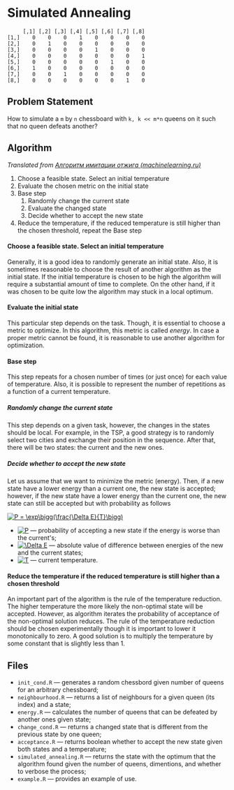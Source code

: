 # Simulated Annealing

	     [,1] [,2] [,3] [,4] [,5] [,6] [,7] [,8]
	[1,]    0    0    0    1    0    0    0    0
	[2,]    0    1    0    0    0    0    0    0
	[3,]    0    0    0    0    1    0    0    0
	[4,]    0    0    0    0    0    0    0    1
	[5,]    0    0    0    0    0    1    0    0
	[6,]    1    0    0    0    0    0    0    0
	[7,]    0    0    1    0    0    0    0    0
	[8,]    0    0    0    0    0    0    1    0

## Problem Statement
How to simulate a `m` by `n` chessboard with `k, k << m*n` queens on it such that no queen defeats another?

## Algorithm

_Translated from [Алгоритм имитации отжига (machinelearning.ru)](http://www.machinelearning.ru/wiki/index.php?title=%D0%90%D0%BB%D0%B3%D0%BE%D1%80%D0%B8%D1%82%D0%BC_%D0%B8%D0%BC%D0%B8%D1%82%D0%B0%D1%86%D0%B8%D0%B8_%D0%BE%D1%82%D0%B6%D0%B8%D0%B3%D0%B0)_

1. Choose a feasible state. Select an initial temperature
2. Evaluate the chosen metric on the initial state
3. Base step
	1. Randomly change the current state
	2. Evaluate the changed state
	3. Decide whether to accept the new state
4. Reduce the temperature, if the reduced temperature is still higher than the chosen threshold, repeat the Base step 

#### Choose a feasible state. Select an initial temperature
Generally, it is a good idea to randomly generate an initial state. Also, it is sometimes reasonable to choose the result of another algorithm as the initial state. If the initial temperature is chosen to be high the algorithm will require a substantial amount of time to complete. On the other hand, if it was chosen to be quite low the algorithm may stuck in a local optimum.

#### Evaluate the initial state
This particular step depends on the task. Though, it is essential to choose a metric to optimize. In this algorithm, this metric is called _energy_. In case a proper metric cannot be found, it is reasonable to use another algorithm for optimization.

#### Base step
This step repeats for a chosen number of times (or just once) for each value of temperature. Also, it is possible to represent the number of repetitions as a function of a current temperature.

##### Randomly change the current state
This step depends on a given task, however, the changes in the states should be local. For example, in the TSP, a good strategy is to randomly select two cities and exchange their position in the sequence. After that, there will be two states: the current and the new ones.

##### Decide whether to accept the new state
Let us assume that we want to minimize the metric (energy). Then, if a new state have a lower energy than a current one, the new state is accepted; however, if the new state have a lower energy than the current one, the new state can still be accepted but with probability as follows

<a href="https://www.codecogs.com/eqnedit.php?latex=P&space;=&space;\exp\bigg(\frac{\Delta&space;E}{T}\bigg)" target="_blank"><img src="https://latex.codecogs.com/gif.latex?P&space;=&space;\exp\bigg(\frac{\Delta&space;E}{T}\bigg)" title="P = \exp\bigg(\frac{\Delta E}{T}\bigg)" /></a> 

- <a href="https://www.codecogs.com/eqnedit.php?latex=P" target="_blank"><img src="https://latex.codecogs.com/gif.latex?P" title="P" /></a> — probability of accepting a new state if the energy is worse than the current's;
- <a href="https://www.codecogs.com/eqnedit.php?latex=\Delta&space;E" target="_blank"><img src="https://latex.codecogs.com/gif.latex?\Delta&space;E" title="\Delta E" /></a> — absolute value of difference between energies of the new and the current states;
- <a href="https://www.codecogs.com/eqnedit.php?latex=T" target="_blank"><img src="https://latex.codecogs.com/gif.latex?T" title="T" /></a> — current temperature.

#### Reduce the temperature if the reduced temperature is still higher than a chosen threshold
An important part of the algorithm is the rule of the temperature reduction. The higher temperature the more likely the non-optimal state will be accepted. However, as algorithm iterates the probability of acceptance of the non-optimal solution reduces. The rule of the temperature reduction should be chosen experimentally though it is important to lower it monotonically to zero. A good solution is to multiply the temperature by some constant that is slightly less than 1.

## Files
- `init_cond.R` — generates a random chessbord given number of queens for an arbitrary chessboard;
- `neighbourhood.R` — returns a list of neighbours for a given queen (its index) and a state;
- `energy.R` — calculates the number of queens that can be defeated by another ones given state;
- `change_cond.R` — returns a changed state that is different from the previous state by one queen;
- `acceptance.R` — returns boolean whether to accept the new state given both states and a temperature;
- `simulated_annealing.R` — returns the state with the optimum that the algorithm found given the number of queens, dimentions, and whether to verbose the process;
- `example.R` — provides an example of use.
